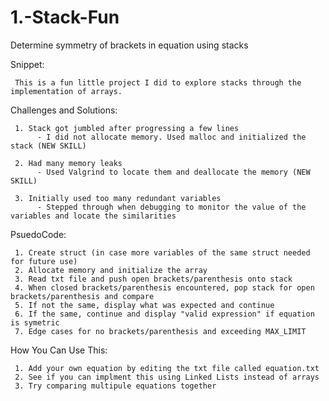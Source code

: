 # 1.-Stack-Fun
Determine symmetry of brackets in equation using stacks

Snippet:

     This is a fun little project I did to explore stacks through the implementation of arrays. 


Challenges and Solutions:

     1. Stack got jumbled after progressing a few lines
          - I did not allocate memory. Used malloc and initialized the stack (NEW SKILL)
     
     2. Had many memory leaks
          - Used Valgrind to locate them and deallocate the memory (NEW SKILL)
     
     3. Initially used too many redundant variables
          - Stepped through when debugging to monitor the value of the variables and locate the similarities 


PsuedoCode:
     
     1. Create struct (in case more variables of the same struct needed for future use)
     2. Allocate memory and initialize the array
     3. Read txt file and push open brackets/parenthesis onto stack
     4. When closed brackets/parenthesis encountered, pop stack for open brackets/parenthesis and compare
     5. If not the same, display what was expected and continue
     6. If the same, continue and display "valid expression" if equation is symetric 
     7. Edge cases for no brackets/parenthesis and exceeding MAX_LIMIT
     

How You Can Use This:

     1. Add your own equation by editing the txt file called equation.txt
     2. See if you can implment this using Linked Lists instead of arrays
     3. Try comparing multipule equations together
